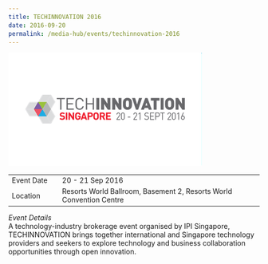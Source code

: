 ```yaml
---
title: TECHINNOVATION 2016
date: 2016-09-20
permalink: /media-hub/events/techinnovation-2016
---
```

![TechInnovation 2016](/images/media-hub/events/till-2020/techinnovation-2016.png)

<table style="width:100%">
  <tr>
    <td style="width:20%">Event Date</td>	
    <td style="width:80%">20 - 21 Sep 2016</td>	
  </tr>
  <tr>
	<td>Location</td>
	<td>Resorts World Ballroom, Basement 2, Resorts World Convention Centre</td>	
  </tr>
</table>

*Event Details*		
A technology-industry brokerage event organised by IPI Singapore, TECHINNOVATION brings together international and Singapore technology providers and seekers to explore technology and business collaboration opportunities through open innovation.